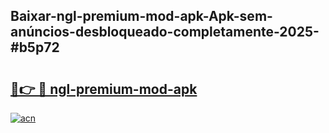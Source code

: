 ## Baixar-ngl-premium-mod-apk-Apk-sem-anúncios-desbloqueado-completamente-2025-#b5p72

# <h2><a href="https://ainizakaria.my?title=ngl-premium-mod-apk&ref=20M">🔗👉 🔴 ngl-premium-mod-apk</a></h2>

[![acn](https://github.com/user-attachments/assets/0f9c940e-d8b0-45ae-aac7-cd30a18b3e1c)](https://ainizakaria.my?title=ngl-premium-mod-apk&ref=20M)

